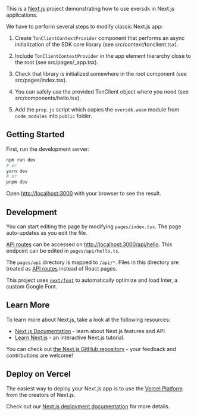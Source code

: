 This is a [Next.js](https://nextjs.org/) project demonstrating how to use eversdk in Next.js applications. 

We have to perform several steps to modify classic Next.js app:

1. Create `TonClientContextProvider` component that performs an async initialization 
   of the SDK core library (see src/context/tonclient.tsx).

2. Include `TonClientContextProvider` in the app element hierarchy close 
   to the root (see src/pages/_app.tsx).

3. Check that library is initialized somewhere in the root component (see src/pages/index.tsx).

4. You can safely use the provided TonClient object where you need (see src/components/hello.tsx).

5. Add the `prep.js` script which copies the `eversdk.wasm` module from `node_modules` into
   `public` folder.

## Getting Started

First, run the development server:

```bash
npm run dev
# or
yarn dev
# or
pnpm dev
```

Open [http://localhost:3000](http://localhost:3000) with your browser to see the result.

## Development

You can start editing the page by modifying `pages/index.tsx`. The page auto-updates as you edit the file.

[API routes](https://nextjs.org/docs/api-routes/introduction) can be accessed on [http://localhost:3000/api/hello](http://localhost:3000/api/hello). This endpoint can be edited in `pages/api/hello.ts`.

The `pages/api` directory is mapped to `/api/*`. Files in this directory are treated as [API routes](https://nextjs.org/docs/api-routes/introduction) instead of React pages.

This project uses [`next/font`](https://nextjs.org/docs/basic-features/font-optimization) to automatically optimize and load Inter, a custom Google Font.

## Learn More

To learn more about Next.js, take a look at the following resources:

- [Next.js Documentation](https://nextjs.org/docs) - learn about Next.js features and API.
- [Learn Next.js](https://nextjs.org/learn) - an interactive Next.js tutorial.

You can check out [the Next.js GitHub repository](https://github.com/vercel/next.js/) - your feedback and contributions are welcome!

## Deploy on Vercel

The easiest way to deploy your Next.js app is to use the [Vercel Platform](https://vercel.com/new?utm_medium=default-template&filter=next.js&utm_source=create-next-app&utm_campaign=create-next-app-readme) from the creators of Next.js.

Check out our [Next.js deployment documentation](https://nextjs.org/docs/deployment) for more details.
